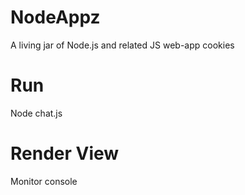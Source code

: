 # NodeAppz
A living jar of Node.js and related JS web-app cookies

# Run
Node chat.js

# Render View
Monitor console 
